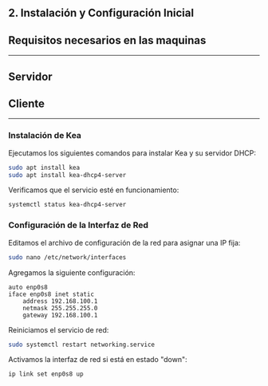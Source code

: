 
## 2. Instalación y Configuración Inicial

## Requisitos necesarios en las maquinas
***
## Servidor 

## Cliente

***
### Instalación de Kea
Ejecutamos los siguientes comandos para instalar Kea y su servidor DHCP:

```bash
sudo apt install kea
sudo apt install kea-dhcp4-server
```

Verificamos que el servicio esté en funcionamiento:

```bash
systemctl status kea-dhcp4-server
```

### Configuración de la Interfaz de Red
Editamos el archivo de configuración de la red para asignar una IP fija:

```bash
sudo nano /etc/network/interfaces
```

Agregamos la siguiente configuración:

```
auto enp0s8
iface enp0s8 inet static
    address 192.168.100.1
    netmask 255.255.255.0
    gateway 192.168.100.1
```

Reiniciamos el servicio de red:

```bash
sudo systemctl restart networking.service
```

Activamos la interfaz de red si está en estado "down":

```bash
ip link set enp0s8 up
```




